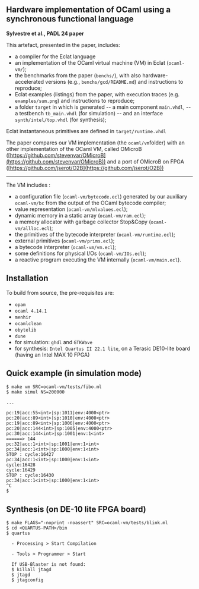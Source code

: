 ## Hardware implementation of OCaml using a synchronous functional language

**Sylvestre et al., PADL 24 paper**

This artefact, presented in the paper, includes:
- a compiler for the Eclat language
- an implementation of the OCaml virtual machine (VM) in Eclat (`ocaml-vm/`);
- the benchmarks from the paper (`benchs/`), with also hardware-accelerated 
  versions (e.g., `benchs/gcd/README.md`) and instructions to reproduce;
- Eclat examples (listings) from the paper, with execution traces (e.g. `examples/sum.png`) and instructions to reproduce;
- a folder `target` in which is generated
  -- a main component `main.vhdl`,
  -- a testbench `tb_main.vhdl` (for simulation)
  -- and an interface `synth/intel/top.vhdl` (for synthesis);
  
Eclat instantaneous primitives are defined in `target/runtime.vhdl`


The paper compares our VM implementation (the `ocaml/vm`folder) with an other implementation of the OCaml VM, called OMicroB ([https://github.com/stevenvar/OMicroB](https://github.com/stevenvar/OMicroB)) and a port of OMicroB on FPGA ([https://github.com/jserot/O2B](https://github.com/jserot/O2B))

-------------------

The VM includes :
- a configuration file (`ocaml-vm/bytecode.ecl`) generated by our auxiliary `ocaml-vm/bc` from the output of the OCaml bytecode compiler;
- value representation (`ocaml-vm/mlvalues.ecl`);
- dynamic memory in a static array (`ocaml-vm/ram.ecl`);
- a memory allocator with garbage collector Stop&Copy  (`ocaml-vm/allloc.ecl`);
- the primitives of the bytecode interpreter (`ocaml-vm/runtime.ecl`);
- external primitives (`ocaml-vm/prims.ecl`);
- a bytecode interpreter (`ocaml-vm/vm.ecl`);
- some definitions for physical I/Os (`ocaml-vm/IOs.ecl`);
- a reactive program executing the VM internally (`ocaml-vm/main.ecl`).


Installation
------------

To build from source, the pre-requisites are:

* `opam` 
* `ocaml 4.14.1`
* `menhir`
* `ocamlclean`
* `obytelib`
* `dune`
* for simulation: `ghdl` and `GTKWave`
* for synthesis: `Intel Quartus II 22.1 lite`, on a 
  Terasic DE10-lite board (having an Intel MAX 10 FPGA)


Quick example (in simulation mode)
-------

```
$ make vm SRC=ocaml-vm/tests/fibo.ml
$ make simul NS=200000

...

pc:19|acc:55<int>|sp:1011|env:4000<ptr> 
pc:20|acc:89<int>|sp:1010|env:4000<ptr> 
pc:19|acc:89<int>|sp:1006|env:4000<ptr> 
pc:20|acc:144<int>|sp:1005|env:4000<ptr> 
pc:30|acc:144<int>|sp:1001|env:1<int> 
======> 144
pc:32|acc:1<int>|sp:1001|env:1<int> 
pc:34|acc:1<int>|sp:1000|env:1<int> 
STOP : cycle:16427 
pc:34|acc:1<int>|sp:1000|env:1<int> 
cycle:16428 
cycle:16429 
STOP : cycle:16430 
pc:34|acc:1<int>|sp:1000|env:1<int> 
^C
$
```

Synthesis (on DE-10 lite FPGA board)
-------

```
$ make FLAGS="-noprint -noassert" SRC=ocaml-vm/tests/blink.ml
$ cd <QUARTUS-PATH>/bin
$ quartus
 
  - Processing > Start Compilation

  - Tools > Programmer > Start

  If USB-Blaster is not found:
  $ killall jtagd
  $ jtagd
  $ jtagconfig
```


